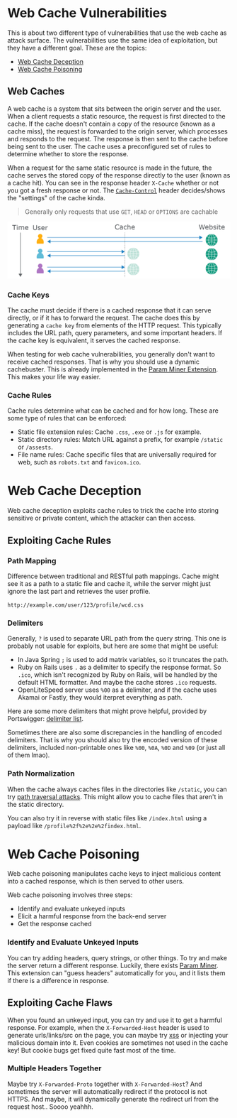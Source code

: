 # Web Cache Vulnerabilities
This is about two different type of vulnerabilities that use the web cache as attack surface. The vulnerabilities use the same idea of exploitation, but they have a different goal. These are the topics:
- [Web Cache Deception](#web-cache-deception)
- [Web Cache Poisoning](#web-cache-poisoning)

## Web Caches
A web cache is a system that sits between the origin server and the user. When a client requests a static resource, the request is first directed to the cache. If the cache doesn't contain a copy of the resource (known as a cache miss), the request is forwarded to the origin server, which processes and responds to the request. The response is then sent to the cache before being sent to the user. The cache uses a preconfigured set of rules to determine whether to store the response.

When a request for the same static resource is made in the future, the cache serves the stored copy of the response directly to the user (known as a cache hit). You can see in the response header `X-Cache` whether or not you got a fresh response or not. The [`Cache-Control`](https://developer.mozilla.org/en-US/docs/Web/HTTP/Headers/Cache-Control) header decides/shows the "settings" of the cache kinda.

> Generally only requests that use `GET`, `HEAD` or `OPTIONS` are cachable

![Schematic web cache](../images/Web_cache.png)

### Cache Keys
The cache must decide if there is a cached response that it can serve directly, or if it has to forward the request. The cache does this by generating a `cache key` from elements of the HTTP request. This typically includes the URL path, query parameters, and some important headers. If the cache key is equivalent, it serves the cached response.

When testing for web cache vulnerabilities, you generally don't want to receive cached responses. That is why you should use a dynamic cachebuster. This is already implemented in the [Param Miner Extension](../burp/param_miner.md#dynamic-cachebuster). This makes your life way easier.

### Cache Rules
Cache rules determine what can be cached and for how long. These are some type of rules that can be enforced:
- Static file extension rules: Cache `.css`, `.exe` or `.js` for example.
- Static directory rules: Match URL against a prefix, for example `/static` or `/assests`.
- File name rules: Cache specific files that are universally required for web, such as `robots.txt` and `favicon.ico`.



# Web Cache Deception
Web cache deception exploits cache rules to trick the cache into storing sensitive or private content, which the attacker can then access.

## Exploiting Cache Rules

### Path Mapping
Difference between traditional and RESTful path mappings. Cache might see it as a path to a static file and cache it, while the server might just ignore the last part and retrieves the user profile.
```url
http://example.com/user/123/profile/wcd.css
```

### Delimiters
Generally, `?` is used to separate URL path from the query string. This one is probably not usable for exploits, but here are some that might be useful:

- In Java Spring `;` is used to add matrix variables, so it truncates the path.
- Ruby on Rails uses `.` as a delimiter to specify the response format. So `.ico`, which isn't recognized by Ruby on Rails, will be handled by the default HTML formatter. And maybe the cache stores `.ico` requests.
- OpenLiteSpeed server uses `%00` as a delimiter, and if the cache uses Akamai or Fastly, they would iterpret everything as path.

Here are some more delimiters that might prove helpful, provided by Portswigger: [delimiter list](https://portswigger.net/web-security/web-cache-deception/wcd-lab-delimiter-list).

Sometimes there are also some discrepancies in the handling of encoded delimiters. That is why you should also try the encoded version of these delimiters, included non-printable ones like `%00`, `%0A`, `%0D` and `%09` (or just all of them lmao).

### Path Normalization
When the cache always caches files in the directories like `/static`, you can try [path traversal attacks](./path_traversal.md). This might allow you to cache files that aren't in the static directory.

You can also try it in reverse with static files like `/index.html` using a payload like `/profile%2f%2e%2e%2findex.html`.


# Web Cache Poisoning
Web cache poisoning manipulates cache keys to inject malicious content into a cached response, which is then served to other users.

Web cache poisoning involves three steps:
- Identify and evaluate unkeyed inputs
- Elicit a harmful response from the back-end server
- Get the response cached

### Identify and Evaluate Unkeyed Inputs
You can try adding headers, query strings, or other things. To try and make the server return a different response. Luckily, there exists [Param Miner](../burp/param_miner.md). This extension can "guess headers" automatically for you, and it lists them if there is a difference in response.

## Exploiting Cache Flaws
When you found an unkeyed input, you can try and use it to get a harmful response. For example, when the `X-Forwarded-Host` header is used to generate urls/links/src on the page, you can maybe try [xss](./xss.md) or injecting your malicious domain into it. Even cookies are sometimes not used in the cache key! But cookie bugs get fixed quite fast most of the time.

### Multiple Headers Together
Maybe try `X-Forwarded-Proto` together with `X-Forwarded-Host`? And sometimes the server will automatically redirect if the protocol is not HTTPS. And maybe, it will dynamically generate the redirect url from the request host.. Soooo yeahhh.